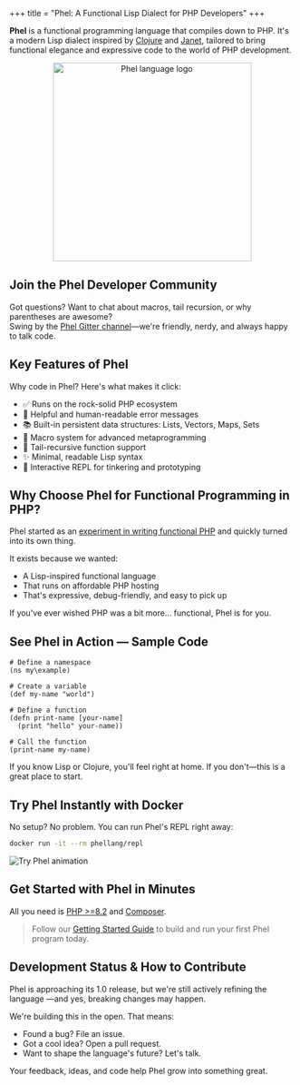 +++
title = "Phel: A Functional Lisp Dialect for PHP Developers"
+++

**Phel** is a functional programming language that compiles down to PHP. It's a modern Lisp dialect inspired by [Clojure](https://clojure.org/) and [Janet](https://janet-lang.org/), tailored to bring functional elegance and expressive code to the world of PHP development.

<p align="center">
    <img src="/images/logo_phel.svg" width="350" alt="Phel language logo"/>
</p>

## Join the Phel Developer Community

Got questions? Want to chat about macros, tail recursion, or why parentheses are awesome?  
Swing by the [Phel Gitter channel](https://gitter.im/phel-lang/community)—we're friendly, nerdy, and always happy to talk code.

## Key Features of Phel

Why code in Phel? Here's what makes it click:

- ✅ Runs on the rock-solid PHP ecosystem
- 🧠 Helpful and human-readable error messages
- 📚 Built-in persistent data structures: Lists, Vectors, Maps, Sets
- 🧩 Macro system for advanced metaprogramming
- 🔁 Tail-recursive function support
- ✨ Minimal, readable Lisp syntax
- 💬 Interactive REPL for tinkering and prototyping

## Why Choose Phel for Functional Programming in PHP?

Phel started as an [experiment in writing functional PHP](/blog/functional-programming-in-php) and quickly turned into its own thing.

It exists because we wanted:

- A Lisp-inspired functional language
- That runs on affordable PHP hosting
- That's expressive, debug-friendly, and easy to pick up

If you've ever wished PHP was a bit more... functional, Phel is for you.

## See Phel in Action — Sample Code

```phel
# Define a namespace
(ns my\example)

# Create a variable
(def my-name "world")

# Define a function
(defn print-name [your-name]
  (print "hello" your-name))

# Call the function
(print-name my-name)
```

If you know Lisp or Clojure, you'll feel right at home. If you don't—this is a great place to start.

## Try Phel Instantly with Docker

No setup? No problem. You can run Phel's REPL right away:

```bash
docker run -it --rm phellang/repl
```

![Try Phel animation](/try-phel.gif "Try Phel Animation")

## Get Started with Phel in Minutes

All you need is [PHP >=8.2](https://www.php.net/) and [Composer](https://getcomposer.org/).

> Follow our [Getting Started Guide](/documentation/getting-started) to build and run your first Phel program today.

## Development Status & How to Contribute

Phel is approaching its 1.0 release, but we're still actively refining the language —and yes, breaking changes may happen.

We're building this in the open. That means:
- Found a bug? File an issue.
- Got a cool idea? Open a pull request.
- Want to shape the language's future? Let's talk.

Your feedback, ideas, and code help Phel grow into something great.

